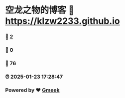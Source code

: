 # 空龙之物的博客 :link: https://klzw2233.github.io 
### :page_facing_up: [2](https://klzw2233.github.io/tag.html) 
### :speech_balloon: 0 
### :hibiscus: 76 
### :alarm_clock: 2025-01-23 17:28:47 
### Powered by :heart: [Gmeek](https://github.com/Meekdai/Gmeek)
